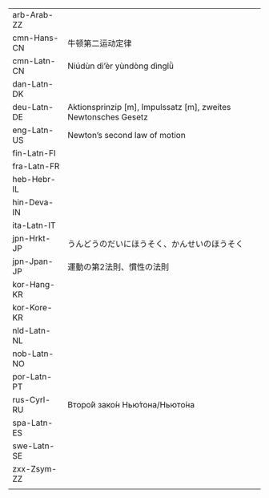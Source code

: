| | | |
|-|-|-|
| arb-Arab-ZZ |  |  |
| cmn-Hans-CN | 牛顿第二运动定律 |  |
| cmn-Latn-CN | Niúdùn dì’èr yùndòng dìnglǜ |  |
| dan-Latn-DK |  |  |
| deu-Latn-DE | Aktionsprinzip [m], Impulssatz [m], zweites Newtonsches Gesetz |  |
| eng-Latn-US | Newton’s second law of motion |  |
| fin-Latn-FI |  |  |
| fra-Latn-FR |  |  |
| heb-Hebr-IL |  |  |
| hin-Deva-IN |  |  |
| ita-Latn-IT |  |  |
| jpn-Hrkt-JP | うんどうのだいにほうそく、かんせいのほうそく |  |
| jpn-Jpan-JP | 運動の第2法則、慣性の法則 |  |
| kor-Hang-KR |  |  |
| kor-Kore-KR |  |  |
| nld-Latn-NL |  |  |
| nob-Latn-NO |  |  |
| por-Latn-PT |  |  |
| rus-Cyrl-RU | Второ́й зако́н Нью́тона/Ньюто́на |  |
| spa-Latn-ES |  |  |
| swe-Latn-SE |  |  |
| zxx-Zsym-ZZ |  |  |
|  |  |  |